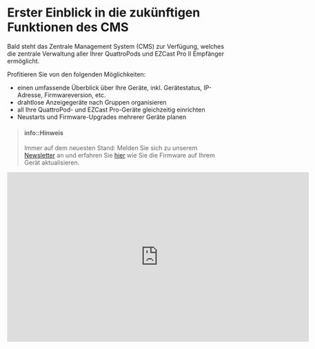 # Erster Einblick in die zukünftigen Funktionen des CMS

Bald steht das Zentrale Management System (CMS) zur Verfügung, welches die zentrale Verwaltung aller Ihrer QuattroPods und EZCast Pro II Empfänger ermöglicht.

Profitieren Sie von den folgenden Möglichkeiten:

 * einen umfassende Überblick über Ihre Geräte, inkl. Gerätestatus, IP-Adresse, Firmwareversion, etc.
 * drahtlose Anzeigegeräte nach Gruppen organisieren
 * all Ihre QuattroPod- und EZCast Pro-Geräte gleichzeitig einrichten
 * Neustarts und Firmware-Upgrades mehrerer Geräte planen

> #### info::Hinweis
>
> Immer auf dem neuesten Stand: Melden Sie sich zu unserem [Newsletter](subscribe.stueber.de) an und erfahren Sie [hier](firmware-upgrade.md) wie Sie die Firmware auf Ihrem Gerät aktualisieren.

<iframe width="700" height="394" src="https://www.youtube.com/embed/Gr1HSE8Keso" frameborder="0" allow="accelerometer; autoplay; encrypted-media; gyroscope; picture-in-picture" allowfullscreen></iframe>